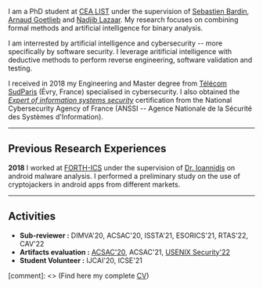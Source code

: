 
I am a PhD student at [CEA LIST](http://www-list.cea.fr/en/) under the supervision of [Sebastien Bardin](http://sebastien.bardin.free.fr/), [Arnaud Goetlieb](https://www.simula.no/people/arnaud) and [Nadjib Lazaar](http://www.lirmm.fr/~lazaar/). My research focuses on combining formal methods and artificial intelligence for binary analysis. 

I am interrested by artificial intelligence and cybersecurity -- more specifically by software security. I leverage aritificial intelligence with deductive methods to perform reverse engineering, software validation and testing.

I received in 2018 my Engineering and Master degree from [Télécom SudParis](https://www.telecom-sudparis.eu/) (Évry, France) specialised in cybersecurity. I also obtained the *[Expert of information systems security](https://www.ssi.gouv.fr/particulier/formations/titre-essi/)* certification from the National Cybersecurity Agency of France (ANSSI -- Agence Nationale de la Sécurité des Systèmes d'Information).  

------------------
## Previous Research Experiences

**2018** I worked at [FORTH-ICS](https://www.ics.forth.gr/) under the supervision of [Dr. Ioannidis](http://users.ics.forth.gr/~sotiris/) on android malware analysis. I performed a preliminary study on the use of cryptojackers in android apps from different markets. 

---------------
## Activities

* **Sub-reviewer :** DIMVA'20, ACSAC'20, ISSTA'21, ESORICS'21, RTAS'22, CAV'22
* **Artifacts evaluation :** [ACSAC'20](https://www.acsac.org/2020/committees/artifact/), ACSAC'21, [USENIX Security'22](https://www.usenix.org/conference/usenixsecurity22/call-for-artifacts)
* **Student Volunteer :** IJCAI'20, ICSE'21

[comment]: <> (Find here my complete [CV](../pdf/cv.pdf))

